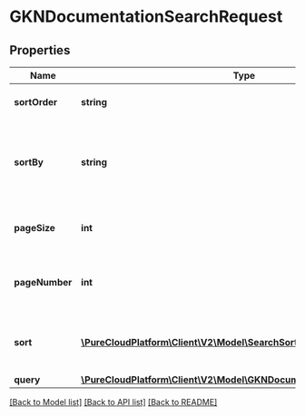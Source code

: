 # GKNDocumentationSearchRequest

## Properties
Name | Type | Description | Notes
------------ | ------------- | ------------- | -------------
**sortOrder** | **string** | The sort order for results | [optional] 
**sortBy** | **string** | The field in the resource that you want to sort the results by | [optional] 
**pageSize** | **int** | The number of results per page | [optional] 
**pageNumber** | **int** | The page of resources you want to retrieve | [optional] 
**sort** | [**\PureCloudPlatform\Client\V2\Model\SearchSort[]**](SearchSort.md) | Multi-value sort order, list of multiple sort values | [optional] 
**query** | [**\PureCloudPlatform\Client\V2\Model\GKNDocumentationSearchCriteria[]**](GKNDocumentationSearchCriteria.md) |  | [optional] 

[[Back to Model list]](../README.md#documentation-for-models) [[Back to API list]](../README.md#documentation-for-api-endpoints) [[Back to README]](../README.md)


